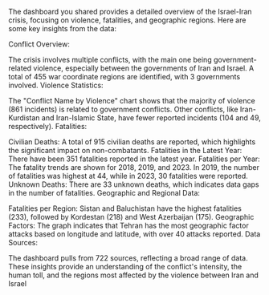 The dashboard you shared provides a detailed overview of the Israel-Iran crisis, focusing on violence, fatalities, and geographic regions. Here are some key insights from the data:

Conflict Overview:

The crisis involves multiple conflicts, with the main one being government-related violence, especially between the governments of Iran and Israel.
A total of 455 war coordinate regions are identified, with 3 governments involved.
Violence Statistics:

The "Conflict Name by Violence" chart shows that the majority of violence (861 incidents) is related to government conflicts.
Other conflicts, like Iran-Kurdistan and Iran-Islamic State, have fewer reported incidents (104 and 49, respectively).
Fatalities:

Civilian Deaths: A total of 915 civilian deaths are reported, which highlights the significant impact on non-combatants.
Fatalities in the Latest Year: There have been 351 fatalities reported in the latest year.
Fatalities per Year: The fatality trends are shown for 2018, 2019, and 2023. In 2019, the number of fatalities was highest at 44, while in 2023, 30 fatalities were reported.
Unknown Deaths: There are 33 unknown deaths, which indicates data gaps in the number of fatalities.
Geographic and Regional Data:

Fatalities per Region: Sistan and Baluchistan have the highest fatalities (233), followed by Kordestan (218) and West Azerbaijan (175).
Geographic Factors: The graph indicates that Tehran has the most geographic factor attacks based on longitude and latitude, with over 40 attacks reported.
Data Sources:

The dashboard pulls from 722 sources, reflecting a broad range of data.
These insights provide an understanding of the conflict's intensity, the human toll, and the regions most affected by the violence between Iran and Israel
